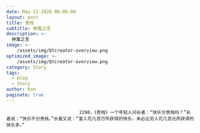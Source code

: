 ```yaml
---
date: May-22-2020 00:00:00
layout: post
title: 贵贱
subtitle: 神寓之言
description: >-
  神寓之言
image: >-
    /assets/img/Qtcreator-overview.png
optimized_image: >-
    /assets/img/Qtcreator-overview.png
category: Story
tags:
  - blog
  - Story
author: Ron
paginate: true
---
```


							　　2298，《贵贱》一个年轻人问长者：“快乐分贵贱吗？”长者说：“快乐不分贵贱。”长者又说：“富人花几百万所获得的快乐，未必比穷人花几百元所获得的快乐多。”
							
							
						